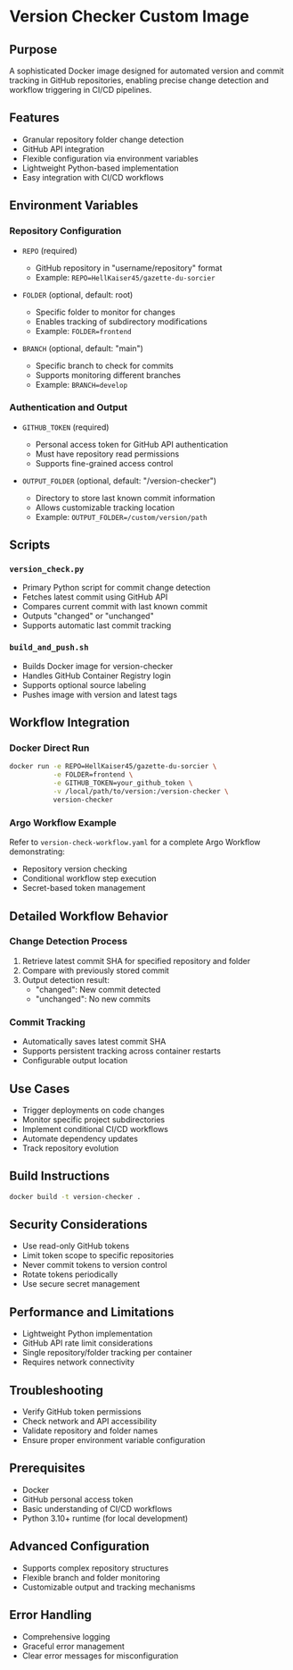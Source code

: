 # Version Checker Custom Image

## Purpose
A sophisticated Docker image designed for automated version and commit tracking in GitHub repositories, enabling precise change detection and workflow triggering in CI/CD pipelines.

## Features
- Granular repository folder change detection
- GitHub API integration
- Flexible configuration via environment variables
- Lightweight Python-based implementation
- Easy integration with CI/CD workflows

## Environment Variables

### Repository Configuration
- `REPO` (required)
  - GitHub repository in "username/repository" format
  - Example: `REPO=HellKaiser45/gazette-du-sorcier`

- `FOLDER` (optional, default: root)
  - Specific folder to monitor for changes
  - Enables tracking of subdirectory modifications
  - Example: `FOLDER=frontend`

- `BRANCH` (optional, default: "main")
  - Specific branch to check for commits
  - Supports monitoring different branches
  - Example: `BRANCH=develop`

### Authentication and Output
- `GITHUB_TOKEN` (required)
  - Personal access token for GitHub API authentication
  - Must have repository read permissions
  - Supports fine-grained access control

- `OUTPUT_FOLDER` (optional, default: "/version-checker")
  - Directory to store last known commit information
  - Allows customizable tracking location
  - Example: `OUTPUT_FOLDER=/custom/version/path`

## Scripts

### `version_check.py`
- Primary Python script for commit change detection
- Fetches latest commit using GitHub API
- Compares current commit with last known commit
- Outputs "changed" or "unchanged"
- Supports automatic last commit tracking

### `build_and_push.sh`
- Builds Docker image for version-checker
- Handles GitHub Container Registry login
- Supports optional source labeling
- Pushes image with version and latest tags

## Workflow Integration

### Docker Direct Run
```bash
docker run -e REPO=HellKaiser45/gazette-du-sorcier \
           -e FOLDER=frontend \
           -e GITHUB_TOKEN=your_github_token \
           -v /local/path/to/version:/version-checker \
           version-checker
```

### Argo Workflow Example
Refer to `version-check-workflow.yaml` for a complete Argo Workflow demonstrating:
- Repository version checking
- Conditional workflow step execution
- Secret-based token management

## Detailed Workflow Behavior

### Change Detection Process
1. Retrieve latest commit SHA for specified repository and folder
2. Compare with previously stored commit
3. Output detection result:
   - "changed": New commit detected
   - "unchanged": No new commits

### Commit Tracking
- Automatically saves latest commit SHA
- Supports persistent tracking across container restarts
- Configurable output location

## Use Cases
- Trigger deployments on code changes
- Monitor specific project subdirectories
- Implement conditional CI/CD workflows
- Automate dependency updates
- Track repository evolution

## Build Instructions
```bash
docker build -t version-checker .
```

## Security Considerations
- Use read-only GitHub tokens
- Limit token scope to specific repositories
- Never commit tokens to version control
- Rotate tokens periodically
- Use secure secret management

## Performance and Limitations
- Lightweight Python implementation
- GitHub API rate limit considerations
- Single repository/folder tracking per container
- Requires network connectivity

## Troubleshooting
- Verify GitHub token permissions
- Check network and API accessibility
- Validate repository and folder names
- Ensure proper environment variable configuration

## Prerequisites
- Docker
- GitHub personal access token
- Basic understanding of CI/CD workflows
- Python 3.10+ runtime (for local development)

## Advanced Configuration
- Supports complex repository structures
- Flexible branch and folder monitoring
- Customizable output and tracking mechanisms

## Error Handling
- Comprehensive logging
- Graceful error management
- Clear error messages for misconfiguration
